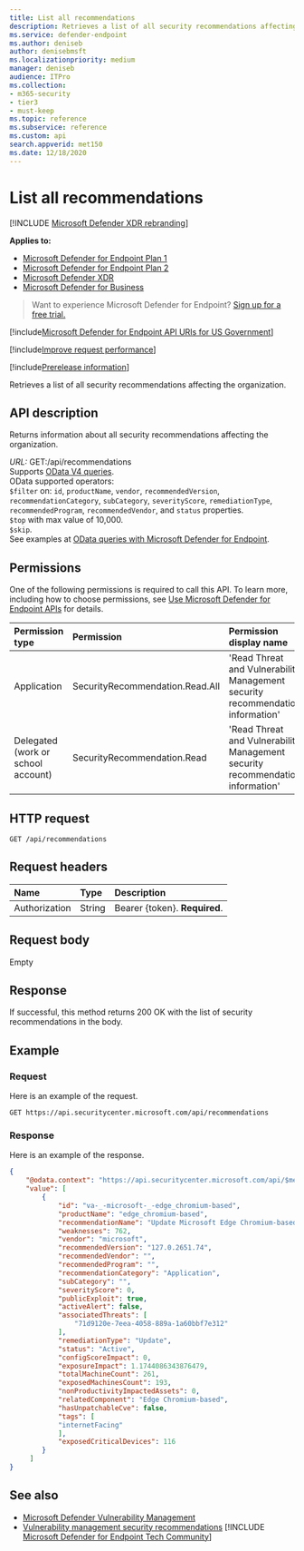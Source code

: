 ```yaml
---
title: List all recommendations
description: Retrieves a list of all security recommendations affecting the organization.
ms.service: defender-endpoint
ms.author: deniseb
author: denisebmsft
ms.localizationpriority: medium
manager: deniseb
audience: ITPro
ms.collection: 
- m365-security
- tier3
- must-keep
ms.topic: reference
ms.subservice: reference
ms.custom: api
search.appverid: met150
ms.date: 12/18/2020
---
```


# List all recommendations

[!INCLUDE [Microsoft Defender XDR rebranding](../../includes/microsoft-defender.md)]

**Applies to:**

- [Microsoft Defender for Endpoint Plan 1](../microsoft-defender-endpoint.md)
- [Microsoft Defender for Endpoint Plan 2](../microsoft-defender-endpoint.md)
- [Microsoft Defender XDR](/defender-xdr)
- [Microsoft Defender for Business](/defender-business)

> Want to experience Microsoft Defender for Endpoint? [Sign up for a free trial.](https://go.microsoft.com/fwlink/p/?linkid=2225630)

[!include[Microsoft Defender for Endpoint API URIs for US Government](../../includes/microsoft-defender-api-usgov.md)]

[!include[Improve request performance](../../includes/improve-request-performance.md)]

[!include[Prerelease information](../../includes/prerelease.md)]

Retrieves a list of all security recommendations affecting the organization.


## API description

Returns information about all security recommendations affecting the organization.

*URL:* GET:/api/recommendations
<br>Supports [OData V4 queries](https://www.odata.org/documentation/).
<br>OData supported operators:
<br>```$filter``` on:  ```id```, ```productName```, ```vendor```, ```recommendedVersion```, ```recommendationCategory```, ```subCategory```, ```severityScore```, ```remediationType```, ```recommendedProgram```, ```recommendedVendor```, and ```status``` properties.
<br>```$top``` with max value of 10,000.
<br>```$skip```.
<br>See examples at [OData queries with Microsoft Defender for Endpoint](exposed-apis-odata-samples.md).

## Permissions

One of the following permissions is required to call this API. To learn more, including how to choose permissions, see [Use Microsoft Defender for Endpoint APIs](apis-intro.md) for details.

Permission type|Permission|Permission display name
:---|:---|:---
Application|SecurityRecommendation.Read.All|'Read Threat and Vulnerability Management security recommendation information'
Delegated (work or school account)|SecurityRecommendation.Read |'Read Threat and Vulnerability Management security recommendation information'

## HTTP request

```http
GET /api/recommendations
```

## Request headers

Name|Type|Description
:---|:---|:---
Authorization|String|Bearer {token}. **Required**.

## Request body

Empty

## Response

If successful, this method returns 200 OK with the list of security recommendations in the body.

## Example

### Request

Here is an example of the request.

```http
GET https://api.securitycenter.microsoft.com/api/recommendations
```

### Response

Here is an example of the response.

```json
{
    "@odata.context": "https://api.securitycenter.microsoft.com/api/$metadata#Recommendations",
    "value": [
        {
            "id": "va-_-microsoft-_-edge_chromium-based",
            "productName": "edge_chromium-based",
            "recommendationName": "Update Microsoft Edge Chromium-based to version 127.0.2651.74",
            "weaknesses": 762,
            "vendor": "microsoft",
            "recommendedVersion": "127.0.2651.74",
            "recommendedVendor": "",
            "recommendedProgram": "",
            "recommendationCategory": "Application",
            "subCategory": "",
            "severityScore": 0,
            "publicExploit": true,
            "activeAlert": false,
            "associatedThreats": [
                "71d9120e-7eea-4058-889a-1a60bbf7e312"
            ],
            "remediationType": "Update",
            "status": "Active",
            "configScoreImpact": 0,
            "exposureImpact": 1.1744086343876479,
            "totalMachineCount": 261,
            "exposedMachinesCount": 193,
            "nonProductivityImpactedAssets": 0,
            "relatedComponent": "Edge Chromium-based",
            "hasUnpatchableCve": false,
            "tags": [
            "internetFacing"
            ],
            "exposedCriticalDevices": 116
        }
     ]
}
```

## See also

- [Microsoft Defender Vulnerability Management](/defender-vulnerability-management/defender-vulnerability-management)
- [Vulnerability management security recommendations](/defender-vulnerability-management/tvm-security-recommendation)
[!INCLUDE [Microsoft Defender for Endpoint Tech Community](../../includes/defender-mde-techcommunity.md)]
